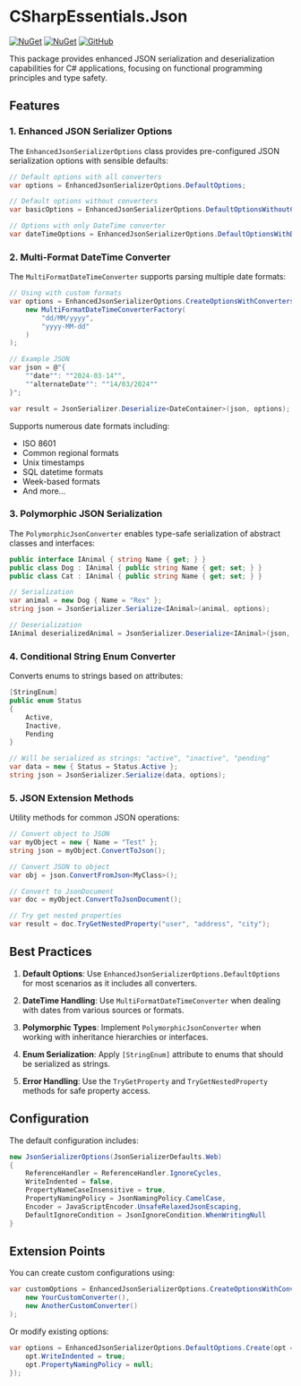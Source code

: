 # CSharpEssentials.Json

[![NuGet](https://img.shields.io/nuget/v/CSharpEssentials.Json.svg)](https://www.nuget.org/packages/CSharpEssentials.Json) [![NuGet](https://img.shields.io/nuget/dt/CSharpEssentials.Json.svg)](https://www.nuget.org/packages/CSharpEssentials.Json) [![GitHub](https://img.shields.io/github/stars/senrecep/CSharpEssentials.svg)](https://github.com/senrecep/CSharpEssentials)

This package provides enhanced JSON serialization and deserialization capabilities for C# applications, focusing on functional programming principles and type safety.

## Features

### 1. Enhanced JSON Serializer Options

The `EnhancedJsonSerializerOptions` class provides pre-configured JSON serialization options with sensible defaults:

```csharp
// Default options with all converters
var options = EnhancedJsonSerializerOptions.DefaultOptions;

// Default options without converters
var basicOptions = EnhancedJsonSerializerOptions.DefaultOptionsWithoutConverters;

// Options with only DateTime converter
var dateTimeOptions = EnhancedJsonSerializerOptions.DefaultOptionsWithDateTimeConverter;
```

### 2. Multi-Format DateTime Converter

The `MultiFormatDateTimeConverter` supports parsing multiple date formats:

```csharp
// Using with custom formats
var options = EnhancedJsonSerializerOptions.CreateOptionsWithConverters(
    new MultiFormatDateTimeConverterFactory(
        "dd/MM/yyyy",
        "yyyy-MM-dd"
    )
);

// Example JSON
var json = @"{
    ""date"": ""2024-03-14"",
    ""alternateDate"": ""14/03/2024""
}";

var result = JsonSerializer.Deserialize<DateContainer>(json, options);
```

Supports numerous date formats including:

- ISO 8601
- Common regional formats
- Unix timestamps
- SQL datetime formats
- Week-based formats
- And more...

### 3. Polymorphic JSON Serialization

The `PolymorphicJsonConverter` enables type-safe serialization of abstract classes and interfaces:

```csharp
public interface IAnimal { string Name { get; } }
public class Dog : IAnimal { public string Name { get; set; } }
public class Cat : IAnimal { public string Name { get; set; } }

// Serialization
var animal = new Dog { Name = "Rex" };
string json = JsonSerializer.Serialize<IAnimal>(animal, options);

// Deserialization
IAnimal deserializedAnimal = JsonSerializer.Deserialize<IAnimal>(json, options);
```

### 4. Conditional String Enum Converter

Converts enums to strings based on attributes:

```csharp
[StringEnum]
public enum Status
{
    Active,
    Inactive,
    Pending
}

// Will be serialized as strings: "active", "inactive", "pending"
var data = new { Status = Status.Active };
string json = JsonSerializer.Serialize(data, options);
```

### 5. JSON Extension Methods

Utility methods for common JSON operations:

```csharp
// Convert object to JSON
var myObject = new { Name = "Test" };
string json = myObject.ConvertToJson();

// Convert JSON to object
var obj = json.ConvertFromJson<MyClass>();

// Convert to JsonDocument
var doc = myObject.ConvertToJsonDocument();

// Try get nested properties
var result = doc.TryGetNestedProperty("user", "address", "city");
```

## Best Practices

1. **Default Options**: Use `EnhancedJsonSerializerOptions.DefaultOptions` for most scenarios as it includes all converters.

2. **DateTime Handling**: Use `MultiFormatDateTimeConverter` when dealing with dates from various sources or formats.

3. **Polymorphic Types**: Implement `PolymorphicJsonConverter` when working with inheritance hierarchies or interfaces.

4. **Enum Serialization**: Apply `[StringEnum]` attribute to enums that should be serialized as strings.

5. **Error Handling**: Use the `TryGetProperty` and `TryGetNestedProperty` methods for safe property access.

## Configuration

The default configuration includes:

```csharp
new JsonSerializerOptions(JsonSerializerDefaults.Web)
{
    ReferenceHandler = ReferenceHandler.IgnoreCycles,
    WriteIndented = false,
    PropertyNameCaseInsensitive = true,
    PropertyNamingPolicy = JsonNamingPolicy.CamelCase,
    Encoder = JavaScriptEncoder.UnsafeRelaxedJsonEscaping,
    DefaultIgnoreCondition = JsonIgnoreCondition.WhenWritingNull
}
```

## Extension Points

You can create custom configurations using:

```csharp
var customOptions = EnhancedJsonSerializerOptions.CreateOptionsWithConverters(
    new YourCustomConverter(),
    new AnotherCustomConverter()
);
```

Or modify existing options:

```csharp
var options = EnhancedJsonSerializerOptions.DefaultOptions.Create(opt => {
    opt.WriteIndented = true;
    opt.PropertyNamingPolicy = null;
});
```
